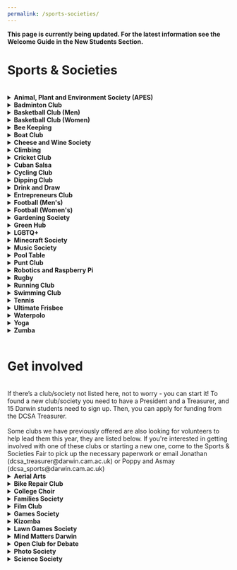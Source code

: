 ```yaml
---
permalink: /sports-societies/
---
```


<!-- NB: Make sure you have an empty line after the closing </summary> tag, otherwise the markdown/code blocks won't show correctly. -->
<!-- NB: Make sure you have an empty line after the closing </details> tag if you have multiple collapsible sections. -->

<strong>This page is currently being updated. For the latest information see the Welcome Guide in the New Students Section.</strong>

# Sports & Societies
<br>
<!-- APES -->
<details align="justify" style="text-align:justify">
  <summary><b>Animal, Plant and Environment Society (APES)</b></summary>

<a href="{{site.baseurl | absolute_url}}/images/Societies/apes.png"><img src="{{site.baseurl | absolute_url}}/images/Societies/apes.png" alt="[APES]" width="200px"/></a><br>

The Animal, Plant and Environment Society (APES) is an informal, fun and inclusive group who enjoy spending time outside in the natural environment. The troop leaders will plan activities to interact with nature in the local area, including tours of local nature reserves, birdwatching, kayak outings, vounteering and day trips. Bananas will be provided.
<br><br>

<strong>Contact:</strong> <br>
President: Sarah Maziliauskas, sm2651<br>
Treasurer: Blanca Piera Pi-Sunyer, bp451<br>
</details>

<!-- Badminton Club -->
<details align="justify" style="text-align:justify">
  <summary><b>Badminton Club</b></summary>

<a href="{{site.baseurl | absolute_url}}/images/Societies/badminton.jpg"><img src="{{site.baseurl | absolute_url}}/images/Societies/badminton.jpg" alt="[Badminton Club]" width="200px"/></a><br>

Our club welcomes players of all standards, from complete beginners to experienced. No commitment, no membership fees, and courts are paid for by Darwin. We also provide rackets and shuttlecocks. All we want is for you to enjoy badminton. 
For the competitive ones amongst you, we have a college team that competes in the intercollegiate league, so stay tuned for trials throughout the year!
We usually play on Thursdays (6.30-8.15PM) and Sundays (3-5PM) at the Leys Leisure Sports Complex. There may be occasional changes to our sessions so please check your emails and join our Facebook group (https://www.facebook.com/groups/dcbadmintonclub/) for updates. 
<br><br>

<strong>Contact:</strong> <br>
President: Kaizhong Xing, kx232<br>
<a href="https://www.facebook.com/groups/214620622041034">Facebook</a><br>
</details>


<!-- Basketball Club (Men) -->
<details align="justify" style="text-align:justify">
  <summary><b>Basketball Club (Men) </b></summary>

<a href="{{site.baseurl | absolute_url}}/images/Societies/basketball-men.jpg"><img src="{{site.baseurl | absolute_url}}/images/Societies/basketball-men.jpg" alt="[Basketball Club (men)]" width="200px"/></a><br>

Basketball has a long and successful tradition at Darwin. We participate every year in two Cambridge University intercollegial competitions: Division 1 of the college league (Michaelmas and Lent terms) and the Cuppers (Easter term), of which we are the defending champions since 2019! The season kicks off late September and ends around April, but we continue to practice throughout the summer months. We are a friendly and active bunch and always welcome new players at varying skill levels in our teams.<br><br>
Practice: Tuesday 8-10 pm at North Cambridge Academy
<br><br>

<strong>Contact:</strong> <br>
Georgios Hadjidemetriou, gh444<br>
<a href="https://www.facebook.com/groups/darwinbb/">Facebook</a><br>
</details>


<!-- Basketball Club (Women) -->
<details align="justify" style="text-align:justify">
  <summary><b>Basketball Club (Women) </b></summary>

<a href="{{site.baseurl | absolute_url}}/images/Societies/basketballwomen.png"><img src="{{site.baseurl | absolute_url}}/images/Societies/basketballwomen.png" alt="[Basketball Club (women)]" width="200px"/></a><br>

The Darwin Women’s Basketball Club is the college's most successful sports team having won the college league most years since its formation in May 2000. As well as the college league, the team competes in, and usually wins, the university-wide knock out 'Cuppers' tournament in Lent term. We are fortunate enough to have a dedicated basketball coach who runs our training from early October so we are ready for competitive matches throughout the year. Over the summer we practice with friendly games every week, often joined by members of the university 1st and 2nd teams!<br><br>
<strong>Contact:</strong> <br>
Laura Pelligrini, lp563<br>
<a href="https://www.facebook.com/groups/darwinbb/">Facebook</a><br>
<a href="https://darwinbasketball.wordpress.com/about/">Website</a><br>
</details>


<!-- Bee Keeping -->
<details align="justify" style="text-align:justify">
  <summary><b>Bee Keeping</b></summary>

  <a href="{{site.baseurl | absolute_url}}/images/Societies/beekeeping.jpg"><img src="{{site.baseurl | absolute_url}}/images/Societies/beekeeping.jpg" alt="[Beekeeping]" width="200px"/></a><br>

Having BEEn lured in by the sweet idea of collecting our very own honey, the Darwin College Beekeeping Association started our very own DarHives in the Darwin Garden. We learn about and discuss all aspects of beekeeping, but promise not to drone on about it, and welcome new members at any experience level as long as you have a high threshold for bee puns. So, if you are an eco-warrior keen to join the fight against our declining pollinators or just looking for an exciting new hobby, email or join us on a hive visit to find out what all the buzz is about!
<br><br>

<strong>Contact:</strong> <br>
Jenaid Rees, jr732<br>
</details>


<!-- Boat Club -->
<details align="justify" style="text-align:justify">
  <summary><b>Boat Club </b></summary>

<!-- NB: insert image -->

Darwin College Boat Club (DCBC) is the largest society in Darwin, dedicated to all things rowing! We are one of the most successful graduate boat clubs in Cambridge - just check out the blades in the bar for our previous accomplishments! We are, above all, a friendly, social, and welcoming family. Rowing is a Cambridge tradition, and it is almost impossible to avoid at least one conversation about it during your time here. At DCBC, we believe that everyone should have a go, and encourage anyone to come try out, at least so you can decipher the jargon of the sport!
<br><br>
We train year-round (winter and summer), and participate in numerous races, including the main events of Lent (March) and May (June - don’t ask) Bumps. Mays are one of the highest-profile events in the Cambridge calendar, with thousands of people lining the banks over 4 afternoons to watch boats speed down the Cam, attempting to physically crash into one another (a Bump), while avoiding being hit by the crew behind (getting bumped). If you’re not in a boat, you can get the second most enjoyment out of the days by sitting on the banks with your refreshments of choice, and cheering Darwin to victory! We are fortunate enough to enter multiple boats into each Bumps race, so join up to experience the carnage first hand!
<br><br>
We welcome all levels of rowing, from those who don’t know what a boat looks like, to anyone who’s ever tried the rowing machine (erg) at the gym, to future Olympic hopefuls, and anything in between. We hold taster sessions for both rowers (all on the legs, deadlift the water to go fast) or coxes (loud and in charge, does everything else in the boat). Whichever you feel suits you, you’ll get full coaching and training by our senior club members and experienced coaches. Try a few water sessions (outings) at the beginning of Michaelmas, and with the other novice rowers, you’ll slowly become unstoppable forces of nature, ready to slay the competition out on the river. During Michaelmas, there are typically novice races where you can compete against other colleges (including one in fancy dress), culminating the term with the not-to-be-missed Boat Club Dinner, a chance to regale the Club with your war stories from the term, and just blow off some steam.
<br><br>
The DCBC Committee is working tirelessly to ensure that we will be able to continue with rowing given the current COVID-19 situation. If you have any concerns, we are happy to discuss our process and commitments to safety with you.
<br><br>
Rowing is teamwork at its peak. From our strong tan lines in the summer, our matching kit (free speed), the laughs, the sweat, and the shared exquisite pain, you will come away with some of the closest Darwin friendships and bonds that will be everlasting. Come and chat to us to find out more at the Fresher’s Sports and Societies Fair, and even get started and have a go on the erg!
<br><br>

<strong>Contact:</strong> <br>
Oli Fleck & Tatjana Kovacevic, darwin.captain@cucbc.org<br>
Darcy Unson, darwin.women@cucbc.org<br>
Steve Castellano, darwin.men@cucbc.org<br>
<a href="https://www.facebook.com/DarwinCollegeBoatClub/">Facebook</a><br>
</details>


<!-- Cheese and Wine Society-->
<details align="justify" style="text-align:justify">
  <summary><b>Cheese and Wine Society </b></summary>

  <a href="{{site.baseurl | absolute_url}}/images/Societies/cheeseandwine.jpg"><img src="{{site.baseurl | absolute_url}}/images/Societies/cheeseandwine.jpg" alt="[Cheese and Wine]" width="200px"/></a><br>

Care to know your Camembert from your Castigliano? Your Burgundy from your Beaujolais? Fancy yourself as an Oenologist, a Sommelier or cheese fancier? The DCCWS is here to introduce your taste buds to a world of winery and creamery delights. There will be tasting events throughout the year. Join the Facebook page for updates.
<br><br>

<strong>Contact:</strong> <br>
Robert Pinsler, rp586<br>
<a href="https://www.facebook.com/groups/dccws">Facebook</a> <br>
</details>


<!-- Climbing -->
<details align="justify" style="text-align:justify">
  <summary><b>Climbing </b></summary>

<a href="{{site.baseurl | absolute_url}}/images/Societies/climbing.jpg"><img src="{{site.baseurl | absolute_url}}/images/Societies/climbing.jpg" alt="[climbing]" width="200px"/></a><br>
<a href="{{site.baseurl | absolute_url}}/images/Societies/climbing2.jpg"><img src="{{site.baseurl | absolute_url}}/images/Societies/climbing2.jpg" alt="[Climbing second pic]" width="200px"/></a><br>

We are a group of climbers that simply just want to go climbing. Since there aren't many rocks around we usually meet for an indoor bouldering session at one of the two gyms in town - Rainbow Rocket (RR) or Kelsey Kerridge (KK). We also make the occasional outdoor trip further north or abroad when the weather/season permits. We organise everything over Whatsapp or over a pint at DarBar or check out what we are up to on Facebook. We have bouldering mats, a trad rack, lots of quickdraws, a few spare harnesses, ropes, and belay devices which you can borrow for trips (indoor or outdoor). 
<br><br>

<strong>Contact:</strong> <br>
Zoë Audra, za274<br>
Barney Salsby, bs640<br>
<a href="https://www.facebook.com/groups/163055867151943/">Facebook</a><br>
</details>


<!-- Cricket Club -->
<details align="justify" style="text-align:justify">
  <summary><b>Cricket Club </b></summary>

<a href="{{site.baseurl | absolute_url}}/images/Societies/cricket.jpg"><img src="{{site.baseurl | absolute_url}}/images/Societies/cricket.jpg" alt="[Cricket]" width="200px"/></a><br>

Darwin College Cricket Club is a friendly club with a record of success, as we are defending champions of the MCR Cricket League, having been runners up the year before. We welcome players of all abilities, from absolute novices to seasoned veterans and of any gender. All kit and equipment is provided, with winter net sessions taking place once a week starting in the new year. Matches are played in the summer months (May-July).
<br><br>

<strong>Contact:</strong><br>
Ben Geytenbeek, bg364<br>
</details>


<!-- Cuban Salsa -->
<details align="justify" style="text-align:justify">
  <summary><b>Cuban Salsa </b></summary>

<!-- NB: insert image -->
Hola amigos! We run the most fun society in Darwin, the Cuban Salsa society. We love dancing and socialising, so if you feel the same come join us. We are a relaxed and friendly group and we focus on having fun as well as becoming competent dancers. So, if you want to meet people or show off your inner dancer come join us. If you are one of those people thinking that you just can’t dance, come give it a go and we’ll make sure to change that!
<br><br>
Our usual meeting time is Monday 20:15-22:15 in the dining hall, but make sure to follow our Facebook page or email one of the committee members to be added to our mailing list, so that we can update you on the time and location of all our classes and events.
<br><br>
We look forward to dancing with you! Be there or you’ll miss all the fun!
<br><br>
Darwin members £1<br>
Everyone else: £3
<br><br>

<strong>Contact:</strong><br>
Miriam Lisci, ml793<br>
Jyothi Jayaraman, jj329<br>
Miriam Belmonte, mb2120<br>
Maria Gkovedarou, magkove@gmail.com<br>
<a href="https://www.facebook.com/groups/866672656814002/">Facebook</a><br>
</details>


<!-- Cycling Club -->
<details align="justify" style="text-align:justify">
  <summary><b>Cycling Club </b></summary>

<br><br>

<strong>Contact:</strong><br>
<br>
</details>


<!-- Dipping Club -->
<details align="justify" style="text-align:justify">
  <summary><b>Dipping Club </b></summary>

<br><br>

<strong>Contact:</strong><br>
<br>
</details>


<!-- Drink and Draw -->
<details align="justify" style="text-align:justify">
  <summary><b>Drink and Draw</b></summary>

<!-- NB: insert image -->

Drink and Draw is a casual arts and crafts society of the college. Everybody is welcomed, especially those traumatised by school art classes. We mostly meet up in DarBar to doodle and gossip together, but we also organise occasional day-time workshops. The point is to enjoy the process and do something with our hands after stressful days at labs/libraries/behind monitors. Artistic worth and ambition is passively discouraged, but tolerated. Normally we would meet in Darbar between 9pm and 12pm every Wednesday, but until we can meet indoors again, we will be bringing our drinks and art supplies to the Darwin gardens or make trips out around Cambridge - follow our Facebook page for updates (“DarwinDrinkAndDraw”) or email us.
<br><br>

<strong>Contact:</strong><br>
Melanie Whitfield, mjw218<br>
James Luis, jjdl3<br>
<a href="https://www.facebook.com/groups/640366466105667/">Facebook</a><br>
</details>

  
<!-- Entrepreneurs Club -->
<details align="justify" style="text-align:justify">
  <summary><b>Entrepreneurs Club </b></summary>

<br><br>

<strong>Contact:</strong><br>
<br>
</details>


<!-- Football (Men's)-->
<details align="justify" style="text-align:justify">
  <summary><b>Football (Men's) </b></summary>

<a href="{{site.baseurl | absolute_url}}/images/Societies/footballmen.png"><img src="{{site.baseurl | absolute_url}}/images/Societies/footballmen.png" alt="[Football (men)]" width="200px"/></a><br>

Welcome to Darwin College Men’s FC, your new home of football. The college has one men’s team, playing in the Cambridge University JCR league, and we also enter into one of the world’s oldest cup competitions. Last year, the team came a close 2nd place in division 3 and we look forward to pushing onwards in the upcoming season.
<br><br>
We welcome everyone regardless of playing ability; whether you are a seasoned veteran, an occasional player looking to rekindle your career or a total rookie, Darwin College FC is the place for you! Sign up at the freshers’ fair or get in touch via Facebook or email, and be on the lookout for details of training and matches starting in October.
<br><br>

<strong>Contact:</strong> <br>
Stuart Macpherson, sm2275<br>
Christopher Bower, cab237<br>
<a href="https://www.facebook.com/groups/2207171229528340">Facebook</a><br>
</details>


<!-- Football (Women's) -->
<details align="justify" style="text-align:justify">
  <summary><b>Football (Women's) </b></summary>

<!-- NB: insert image -->
The Darwin and Wolfson College Women’s Football Team is recruiting new players! Our college has a joint team with Wolfson College to strengthen bonds within the University and offer even more chances to get to know amazing people. Our team plays in the women’s university division against other college teams and participates in a cup tournament as well.
<br><br>
We welcome everyone regardless if you have played before and you are missing the thrill of the game or if you have never touched a football but always wanted to try it - we offer training for everyone and aim for having a relaxed environment. Our main interest is to support strong women and provide a relief from university stress. Please find us at the freshers’ fair for more information. Training sessions and games will start in October. We are excited to meet you!
<br><br>

<strong>Contact:</strong> <br>
Barbara Joo, bcj25<br>
</details>


<!-- Gardening Society -->
<details align="justify" style="text-align:justify">
  <summary><b>Gardening Society</b></summary>

<a href="{{site.baseurl | absolute_url}}/images/Societies/gardening.png"><img src="{{site.baseurl | absolute_url}}/images/Societies/gardening.png" alt="[Gardening]" width="200px"/></a><br>

DarGar is the Darwin College student vegetable garden. This little green oasis is cultivated by Darwin college members, usually meeting every Sunday at 4pm. Whether you're a seasoned gardener or a complete beginner, you're welcome to join us in cultivating flowers, vegetables, herbs, and fruit! 
<br><br> 
But DarGar is not just about growing - it's about eating too! In the summer months, you'll be able to pick your favourites or try new fruit / veg. In October we press the apples from the Darwin trees to make apple juice and cider. Over the winter we still meet up, often to make delicious dishes from food bought at the local farmers' market.
<br><br>
If you're interested in getting involved then head along to our facebook page.
<br>

<strong>contact:</strong> <br>
<a href="https://www.facebook.com/groups/433280126714069/">Facebook</a>
<br><br>
</details>


<!-- Green Hub -->
<details align="justify" style="text-align:justify">
  <summary><b>Green Hub </b></summary>

<!-- NB: insert image -->

Welcome to the DCSA Green Committee - let's make Darwin a greener College, with an ambitious agenda towards sustainable practices!
<br><br>
Our group gets together regularly to organise events which promote environmental and ethical sustainability in College. We also support and push
College authorities as they incorporate sustainability. Thanks to the Green Committee, food waste bins are now available in every kitchen, and we've
installed several water refill stations around college. Join us and contribute
to one of our current initiatives, or bring in fresh ideas. Everyone's welcome!
Interested? Get in touch with the DCSA Environmental & Ethical Affairs officer.
<br><br>

<strong>Contact:</strong><br>
Conor Cooper<br>
dcsa_green AT darwin DOT cam DOT ac DOT uk<br>
<a href="https://www.facebook.com/greendarwincollege">Facebook</a>
</details>


<!-- LGBTQ+ -->
<details align="justify" style="text-align:justify">
  <summary><b>LGBTQ+</b></summary>

<a href="{{site.baseurl | absolute_url}}/images/Societies/lgbtq.jpg"><img src="{{site.baseurl | absolute_url}}/images/Societies/lgbtq.jpg" alt="[LGBTQ+]" width="200px"/></a><br>


Darwin's LGBTQ+ community has regular meet-ups where we do an assortment of activities like arts & crafts, but most often just a simple chat with your friends with drinks and snacks provided. The 'Darwin community only' events are intercalated with social swaps with communities from nearby colleges (bar nights, BBQs).
<br><br>
February is Cambridge's LGBTQ+ history month, with plenty of talks and events (like formal halls, bar crawls and club nights) organised by the Cambridge University Students' Union (join their <a href="https://lists.cam.ac.uk/
mailman/listinfo/cusu-lgbt-listings">mailing list</a>) or the communities from various colleges.
<br><br>
That may seem like a while away, but do not fear, there's plenty of universitywide LGBTQ+ events during Freshers' week, including our very own LGBTQ+ Welcome Event.
<br><br>
For more information, get in touch with the DCSA's LGBTQ+ Officer or join our private facebook group to get notifications about the events.
<br><br>

<strong>Contact:</strong> <br>
Arthur Davis<br>
dcsa_lgbtq AT darwin DOT cam DOT ac DOT uk<br>
<a href="https://www.facebook.com/groups/116269439083460">Facebook</a><br>
</details>


<!-- Minecraft Society -->
<details align="justify" style="text-align:justify">
  <summary><b>Minecraft Society </b></summary>

<!-- NB: insert image -->
The Darwin College Minecraft Club (DCMC) is the college’s only fully online society. At present we have a super relaxed vanilla server online 24/7. Please come and join and build your own virtual home.
<br><br>
To spur you on, for Freshers’ Week we are asking you to create something that fits in a 16x16 block space with the theme “COVID-19”. Virtual prizes will be given for the best entries!
<br><br>
We allow each Darwin member up to 3 non-Darwin guests. To get access, activate your account at: <br>
https://darwinminecraftclub.pythonanywhere.com/activate <br>
and enter your CRSID and access code: <br>
“Golden Apples 4 Covid” <br>
Then follow instructions in your email.
<br><br>

<strong>Contact:</strong> <br>
Hugh Ramsden, hor20<br>
Mauro Velasco, mv459<br>
</details>


<!-- Music Society -->
<details align="justify" style="text-align:justify">
  <summary><b>Music Society </b></summary>

<!-- NB: insert image -->

The Darwin College Music Society (DCMS) is here to help make your college life musical. We host events throughout the year and provide facilities and support for music making and performance.
<br><br>
Every Wednesday we usually host casual Jam Sessions in the common room. These are currently on COVID induced hiatus, but hopefully will be back soon! We also host Open Mics in College throughout the year to give you a chance to share your talent in front of a crowd of friendly faces.
<br><br>
To help you make music we can also give you access to the treasure trove that is the Darwin College Bar Cellar. In there we have a drum kit, PA system, amps, music stands - all sorts of goodies that we want you to make use of, and if something’s not there, we have money to buy stuff too! The college also has the common room for use as a rehearsal space, and various pianos dotted around, all to be taken advantage of.
<br><br>
For more information about accessing the College instruments and booking rooms for music practice, see the music page on the <a href="https://www.darwin.cam.ac.uk/music">College website</a> and the <a href="{{site.baseurl | absolute_url}}/facilities/">Music section of the facilities page</a>.
<br><br>
Keep up to date by joining our email list or Facebook. Any questions whatsoever just contact Hugh, Ben or Nikos – if you want to do something musical here, we want you to too! 
<br><br>

<strong>Contact:</strong> <br>
Hugh Ramsden, hor20<br>
Ben Hodgekinson, bh490<br>
Nikos Patikas, np504<br>
<a href="https://www.facebook.com/groups/180145377845">Facebook</a> <br>
</details>


<!-- Pool Table-->
<details align="justify" style="text-align:justify">
  <summary><b>Pool Table </b></summary>

<!-- NB: insert image -->

Darwin College Pool table Society DCPTS is one of the current societies of the College. The society has access to one pool table in the common room; it has 2 cues, one set of yellow and red balls (English balls), it also has equipment to change cue tips. The society also owns a box to keep the coins (50p) so the members do not have to pay for training. Training is mostly once a week but occasionally more. There is also a Facebook group which can be used by all members as well as other students who want to come and join the members, or those who get invited by members. The Facebook group has been an only way to get in touch with the members and let them know about the date and time of the training sessions as well as other activities. The society has ambitions to host a tournament for members and guests, though this may be Covid dependent. Furthermore, with enough members the society hopes to join the university league.
<br><br>

<strong>Contact:</strong> <br>
Rebwar R Salih, rrs38<br>
<a href="https://www.facebook.com/groups/591661935016226/">Facebook</a><br>
</details>


<!-- Punt Club -->
<details align="justify" style="text-align:justify">
  <summary><b>Punt Club </b></summary>

<!-- NB: insert image -->

Punting has a long tradition in Cambridge and is one of the highlights of what the town has to offer. As a member of the punt club, you have unlimited access to all of the club‘s punts, kayaks, and the canoe for a year at roughly the price of a single trip with one of the commercial punting companies. In addition to being able to take your friends and family out when they visit, membership also gives you the opportunity to sign up to special events such as the annual punt race, the outings to the Trinity and St John’s May Ball fireworks at night, and to see King‘s choir‘s singing on the river. You can ask at the porters‘ lodge to join.
<br><br>
Booking information and other details can be found on the <a href="{{site.baseurl | absolute_url}}/facilities/">facilities page</a> in the Punting section.
<br><br>
If you have any other questions, please contact the Admiral
of the Punts.
<br><br>

<strong>Contact:</strong> <br>
Michael Schneider, dcsa_punts AT darwin DOT cam DOT ac DOT uk<br>

</details>


<!-- Robotics and Raspberry Pi -->
<details align="justify" style="text-align:justify">
  <summary><b>Robotics and Raspberry Pi </b></summary>

<!-- NB: insert image -->

Hi there! Do you like to make things? Do you like to code? Or are you just curious? Then the Darwin College Robotics and Raspberry Pi Society is the perfect place for you! Whether you are a pro or a beginner, join us to help, share and learn together! Although our physical meet-ups schedule will be uncertain this year, we will try to organise small socially-distant gatherings as much as we can. Come to the Freshers’ Fair to find out more about our projects and maybe even suggest your own ;)
<br><br>

<strong>Contact:</strong> <br>
Charlotte Tumescheit, ct518<br>
Aurelia Li, ayl23<br>
<a href="https://www.facebook.com/groups/2698375053588790/">Facebook</a><br>
</details>


<!-- Rugby -->
<details align="justify" style="text-align:justify">
  <summary><b>Rugby </b></summary>

<!-- NB: insert image -->

Calling current and former rugby players, rugby enthusiasts and curious sportspeople! The mature and graduate college rugby team (the All Greys) is recruiting for next season. Whether you are new to the game or have been playing for years, there is no better time to pick up a pair of rugby boots than during a World Cup! With regular games, socials throughout the year and a strong rugby tradition in the uni, do your Cambridge year right and chase an egg shaped ball with us. No membership fee required. If you are interested, please drop us a message.
<br><br>

<strong>Contact:</strong> <br>
Joshua Maynard, jmm244<br>
<a href="https://www.facebook.com/groups/HERUFC">Facebook</a><br>
</details>


<!-- Running Club -->
<details align="justify" style="text-align:justify">
  <summary><b>Running Club</b></summary>

<!-- NB: insert image -->
Darwin College Running Club (DCRC) is the perfect club to join whether you are training for a race, or you just want to go for occasional runs.  Due to the ongoing pandemic situation, the club will operate differently this year, but we will do our best to accommodate everyone. We will meet three times per week (Tuesdays and Thursdays 19.00, and Sundays 9.30 am) and go for short (5k) or longer runs (7k - 10k) depending on the day, with the following considerations:
<br><br>
Running in a single line, keeping 3 meters distance (approx).
<br><br>
Groups of 3 to 4 people (max) from the same household (by preference).
<br><br>
Please contact us to register, and book your place weekly (more instructions coming soon).
<br><br>
Join the Darwin Runner Evolution! 
<br><br>

<strong>Contact:</strong> <br>
Mauro Velasco Castro, mv459<br>
Oana Kubinyecz, onk23<br>
<a href="https://www.facebook.com/groups/DCRC2018/">Facebook</a><br>
</details>


<!-- Swimming Club -->
<details align="justify" style="text-align:justify">
  <summary><b>Swimming Club </b></summary>

<br><br>

<strong>Contact:</strong><br>
<br>
</details>


<!-- Tennis -->
<details align="justify" style="text-align:justify">
  <summary><b>Tennis </b></summary>

<br><br>

<strong>Contact:</strong><br>
<br>
</details>


<!-- Ultimate Frisbee -->
<details align="justify" style="text-align:justify">
  <summary><b>Ultimate Frisbee </b></summary>

<br><br>

<strong>Contact:</strong><br>
<br>
</details>


<!-- Waterpolo -->
<details align="justify" style="text-align:justify">
  <summary><b>Waterpolo</b></summary>

<!-- NB: insert image -->
We play waterpolo jointly with Queens, training once a week and playing (winning) college league once a term. All ability and genders welcome. PS: there are no horses involved...
<br><br>

<strong>Contact:</strong> <br>
Sian Stockton, ss2459<br>
Bing-Tao Lee, btl30<br>
</details>

<!-- Yoga -->
<details align="justify" style="text-align:justify">
  <summary><b>Yoga </b></summary>

<a href="{{site.baseurl | absolute_url}}/images/Societies/yoga.jpg"><img src="{{site.baseurl | absolute_url}}/images/Societies/yoga.jpg" alt="[Yoga]" width="200px"/></a><br>
Darwin does Yoga!
<br><br>
We offer Iyengar yoga classes twice a week with one of Cambridge's most sought-after teachers, Shaili Shafai. All levels are welcome! We run classes twice a week during the whole year: Wednesdays 6-7pm and Saturdays 2:30-3:30pm. These usually happen in the common room, but to keep it safe and ensure social distancing, we have now moved online! You can join our online classes by subscribing to our  "Darwin College Yoga" mailing list to receive the class access details.
<br><br>
We offer all the equipment needed, so if you would like to access some of it to join our online yoga classes, get in touch.
<br><br>
We also offer more advanced workshops and social events once a term!
<br><br>
Find us on Facebook for more information.
<br><br>

<b>Fee:</b>
<br>Darwin members £1
<br>Non-Darwinians £6
<br><br>

<strong>Contact:</strong><br>
Cristina Jauset, cj389<br>
<a href="https://www.facebook.com/groups/darwincollegeyoga/">Facebook</a><br>
</details>


<!-- Zumba -->
<details align="justify" style="text-align:justify">
  <summary><b>Zumba </b></summary>

<!-- NB: insert image -->

We run one Zumba class per week at Darwin, rotating every other week between traditional Zumba and STRONG. The former is a fitness program that combines Latin and international music with dance moves. Zumba routines incorporate interval training—alternating fast and slow rhythms—and resistance training.
<br><br>
STRONG classes combine a killer bodyweight bootcamp workout with party vibes and pumped-up music. It is a High Intensity Interval Training class using more traditional fitness moves for a more athletic, conditioningstyle workout. You use your own body weight as resistance to achieve muscle definition. The songs match every move, driving the intensity in a challenging progression that provides a total body workout.
<br><br>

<strong>Contact:</strong> <br>
Chiara Toschi, ct452<br>
<a href="https://www.facebook.com/groups/668594220570298/">Facebook</a><br>
</details>

<br>

# Get involved
<br>
If there’s a club/society not listed here,  not to worry - you can start it! To found a new club/society you need to have a President and a Treasurer, and 15 Darwin students need to sign up. Then, you can apply for funding from the DCSA Treasurer.  
<br><br>
Some clubs we have previously offered are also looking for volunteers to help lead them this year, they are listed below. If you're interested in getting involved with one of these clubs or starting a new one, come to the Sports & Societies Fair to pick up the necessary paperwork  or email Jonathan (dcsa_treasurer@darwin.cam.ac.uk) or Poppy and Asmay (dcsa_sports@darwin.cam.ac.uk)
<br>
<!-- Aerial Arts -->
<details align="justify" style="text-align:justify">
  <summary><b>Aerial Arts</b></summary>

<a href="{{site.baseurl | absolute_url}}/images/Societies/aerial-arts.png"><img src="{{site.baseurl | absolute_url}}/images/Societies/aerial-arts.png" alt="[Aerial Arts]" width="200px"/></a><br>
Darwin College Aerial Arts is aiming to establish a variety of  increasingly popular sports at Darwin. We currently have the equipment to run beginners pole classes in college. With the purchase of our new trapeze, we are also planning to offer static trapeze classes this year.
<br><br>
Aerial Arts are a great way to improve strength, flexibility and overall fitness and the club is open to all students regardless of their age and experience-level. Whether you have previous experience or are just curious about it - please drop by at our sessions and give it a go! You can find out more by joining our Facebook group “Darwin College Aerial Arts” for regular updates.
<br><br>
<a href="https://www.facebook.com/groups/DCAerialArts/">Facebook</a><br>
</details>


<!-- Bike Repair Club -->
<details align="justify" style="text-align:justify">
  <summary><b>Bike Repair Club </b></summary>

<!-- NB: insert image -->

Gears looking orange? Brakes failing? Flat tyre? Do you feel like you're taking your life into your own hands every time you hit the road on your bike? Sign up for the Bike Repair club, and get access to all the tools you'll need to keep a bike in working order around Cambridge! We run the occasional masterclass, so no previous experience is necessary. Find us at the Sports and Societies Fair!
<br>
</details>


<!-- College Choir -->
<details align="justify" style="text-align:justify">
  <summary><b>College Choir </b></summary>

<!-- NB: insert image -->

Darwin college choir is a non-auditioned SATB choir made up of graduate students that meets once a week to rehearse a range of choral pieces from classical to jazz. The choir performs in college for events at Christmas and throughout the year, including formal dinners and garden parties, as well as externally for collaborative concerts with other college choirs. We are fairly relaxed and everyone is welcome! 
<br><br>
<a href="https://www.facebook.com/groups/356542008139944">Facebook</a><br>
</details>


<!-- Families Society -->
<details align="justify" style="text-align:justify">
  <summary><b>Families Society </b></summary>

<a href="{{site.baseurl | absolute_url}}/images/Societies/fam1.png"><img src="{{site.baseurl | absolute_url}}/images/Societies/fam1.png" alt="[Family picture 1]" width="200px"/></a><br>

<a href="{{site.baseurl | absolute_url}}/images/Societies/fam2.png"><img src="{{site.baseurl | absolute_url}}/images/Societies/fam2.png" alt="[Family picture 2]" width="200px"/></a><br>

Being a postgraduate college, a significant portion of our students arrive with their families. Darwin's Families Society aims to bring together students and families to form a joint community where all are welcomed, as well as promote family issues within the College and the University. We run informal events throughout the year as well as bigger events about once per term, to celebrate special occasions. Our most popular events are a Christmas (and Hanukkah) mulled wine and sing-along event held together with the Darwin choir, and the Easter egg hunt held in the College garden. In addition, the Families Society provides activities for children alongside the College-wide DCSA events, to ensure that all our College community feel welcome at all events wherever possible. The Society owns a number of toys and games for a range of different ages which members can access to help their children have a good time while at College. We encourage students with families and all students that want to be a part of this special community to join our society.
<br><br>
See the <a href="{{site.baseurl | absolute_url}}/documents/booklet_families.pdf">families guide</a> for lots of useful information.
<br><br>
If you have any questions or want to get involved with this society, please get intouch:
<br><br>
dcsa_families AT darwin DOT cam DOT ac DOT uk<br>
</details>


<!-- Film Club -->
<details align="justify" style="text-align:justify">
  <summary><b>Film Club </b></summary>

<!-- NB: insert image -->

The Darwin College Film Club welcomes all cinema fans for a few hours of relaxation, entertainment and reflection. We are lucky to have a well-equipped and continuously upgraded TV-Room in the main building where any Darwinians can come and watch movies. All styles of films are showcased - from old time black and white classics, summer blockbusters, international art films, documentaries, and so forth. Feel free to share with us your personal preferences, as the club has a budget to order movies, which are not available in the DVD-library. We aim to organise several thematic events over the year including themed nights, film marathons, outdoor screenings and joint screenings with other Darwin College Societies (Mind Matters Darwin, Darwin PhotoSoc, Families Society). Join the Facebook group “Darwin College Film Club” and the mailing list to receive updates on our screenings. We welcome everyone to join, sit back and relax while watching awesome movies.
<br><br>
The Film Club is looking for a President and a Treasurer. If you are interested, please contact Giulia,
<br><br>
<a href="https://www.facebook.com/groups/DarwinCollegeFilmClub/">Facebook</a><br>
</details>


<!-- Games Society -->
<details align="justify" style="text-align:justify">
  <summary><b>Games Society </b></summary>

<!-- NB: insert image -->
Hello Darwinians!

Do you enjoy games of skill, deception, luck, or dexterity? Join the Darwin College Board Game Society! We at DCBGS have a range of games in college that are normally available 24/7, as well as hosting weekly board game nights, often supplemented with games from our own collections. Games are currently unavailable due to COVID, but do join up at the Sports and Societies Fair to keep up to date with new announcements! Hope to be back in action soon! 
<br>
</details>


<!-- Kizomba-->
<details align="justify" style="text-align:justify">
  <summary><b>Kizomba </b></summary>

<!-- NB: insert image -->
Let's play Kizomba!
<br><br>
You want to (socially-distanced) meet new people, dance, and make new friends? You wonder what 'musicality', 'weight-shifting' or 'lady-styling' mean? You are looking for some good fun and good music? Then come and join the Kizomba Society!
<br><br>
Kizomba is a dance and a musical genre originating from Angola and is often mentioned in the context of Salsa and Bachata.
<br><br>
We currently meet twice a week online for a two hours class, and have monthly special classes followed by music with our guest DJ. 
<br>
</details>


<!-- Lawn Games Society-->
<details align="justify" style="text-align:justify">
  <summary><b>Lawn Games Society </b></summary>

<!-- NB: insert image -->

Welcome to the Darwin College Lawn Games Society, where we are dedicated to the games which enhance the enjoyment of a warm sun and cold drinks. We currently boast an inventory of croquet, cornhole, ladder golf, quoits, and bocce ball, all of which are
available to Darwin students to borrow and play. We also organise teams for croquet Cuppers each spring, where we compete against the rest of the colleges in the University. We have consistently performed well, this year making it to the semifinals from a field of nearly 50 teams. Find us at the freshers’ fortnight societies fair for more information.
<br>
</details>


<!-- Mind Matters Darwin -->
<details align="justify" style="text-align:justify">
  <summary><b>Mind Matters Darwin </b></summary>

<!-- NB: insert image -->

Mind Matters Darwin wants to raise awareness around mental health, end the stigma and promote wellbeing. We organize recreational activities fostering connections and wellbeing: movie screenings broadly related to mental health and get-togethers. We organise free-of-charge Meditation and Positive Psychology courses (in collaboration with Inner Space Cambridge), in order to improve resilience and alleviate psychological sufferance. We also organise a Mindfulness in Nature course with Claire Thompson, usually in the fall or in the spring, to connect with nature and enjoy the beauty of Darwin Garden and meditation practices. We run a Relationship Anarchy Support Circle once a month to provide a safe space to talk about alternative forms of relationships and ask for support.
<br><br>
We want Darwinians to feel safe and part of a community: it's time to consider the students' mental health and wellbeing as a priority. We want to improve communication and provide information about the many available resources in Cambridge for mental health support: everyone who is in need should feel free to ask for help and receive the necessary support.
<br><br>
We all have a mental health to take care of!
<br><br>
Darwinians do care about mental health!
<br><br>
<a href="https://www.facebook.com/mindmattersdarwin">Facebook</a><br>
</details>


<!-- Open Club for Debate -->
<details align="justify" style="text-align:justify">
  <summary><b>Open Club for Debate </b></summary>

<a href="{{site.baseurl | absolute_url}}/images/Societies/openclubfordebate.jpg"><img src="{{site.baseurl | absolute_url}}/images/Societies/openclubfordebate.jpg" alt="[Open Club for Debate]" width="200px"/></a><br>

The idea is pretty simple: a room, some wine and a topic no one can agree on. The Darwin Open Club for Debate is an informal non-stuffy club, where Darwinians and other students from the University of Cambridge debate about controversial topics in an open setting with minimal intervention from a moderator.
<br><br>
We usually meet once a week, and try to schedule debates relevant to latest news. Join our Facebook group to keep up with our events, everybody is welcome to attend!
<br><br>
<a href="https://www.facebook.com/groups/146008729360024">Facebook</a><br>
</details>


<!-- Photo Society -->
<details align="justify" style="text-align:justify">
  <summary><b>Photo Society </b></summary>

<!-- NB: insert image -->

Darwin Photo Society exists to promote digital and film photography. We have an active programme of visiting speakers, internal and external competitions and members’ nights. Examples of activities include themed photographic outings, talks and workshops, LinkedIn photo sessions, dark room training, setting up photo booths for Darwin students and many more. For those of you nostalgic of film photography, we also have access to King’s dark rooms! 
<br><br>
The Photo Society is looking for a President and a Treasurer. 
<br>

</details>


<!-- Science Society -->
<details align="justify" style="text-align:justify">
  <summary><b>Science Society </b></summary>

<!-- NB: insert image -->

Interested in Science? The Darwin College Science Society (DCSS) aims to connect scientists at Darwin, both through general social events and research-related activities. Whether you live in the lab or just fancy yourself as
a bit of a science fanatic, we hope you will find enjoyment in our events, from
science pub quizzes, lively debates to movie nights and much more... Nonscience students also welcome!
<br><br>

<a href="https://www.facebook.com/darscisoc">Facebook</a> <br>
</details>
